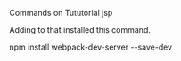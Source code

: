 Commands on Tututorial jsp

Adding to that installed this command.

npm install webpack-dev-server --save-dev